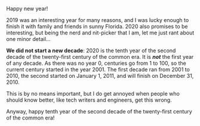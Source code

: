Happy new year!

2019 was an interesting year for many reasons, and I was lucky enough to finish it with family and friends in sunny Florida. 2020 also promises to be interesting, but being the nerd and nit-picker that I am, let me just rant about one minor detail...
<!--more-->
**We did not start a new decade**: 2020 is the tenth year of the second decade of the twenty-first century of the common era. It is ***not*** the first year of any decade. As there was no year 0, centuries go from 1 to 100, so the current century started in the year 2001. The first decade ran from 2001 to 2010, the second started on January 1, 2011, and will finish on December 31, 2010.

This is by no means important, but I do get annoyed when people who should know better, like tech writers and engineers, get this wrong.

Anyway, happy tenth year of the second decade of the twenty-first century of the common era!